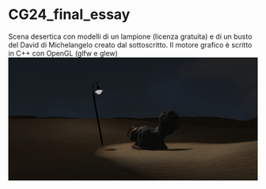 # CG24_final_essay
Scena desertica con modelli di un lampione (licenza gratuita) e di un busto del David di Michelangelo creato dal sottoscritto. Il motore grafico è scritto in C++ con OpenGL (glfw e glew)
![alt text](https://github.com/DavideFantasia/CG24_final_essay/blob/main/screenshots/Screenshot%202024-08-10%20013057.png?raw=true)
